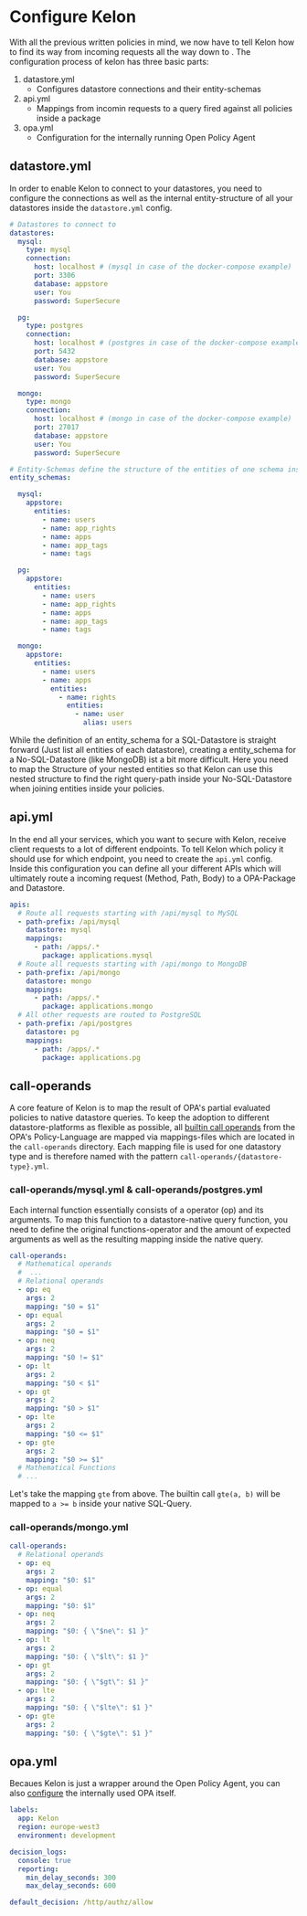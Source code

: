 # Configure Kelon

With all the previous written policies in mind, we now have to tell Kelon how to find its way from incoming requests all the way down to  . The configuration process of kelon has three basic parts:

1. datastore.yml
    - Configures datastore connections and their entity-schemas
2. api.yml
    - Mappings from incomin requests to a query fired against all policies inside a package
3. opa.yml
    - Configuration for the internally running Open Policy Agent

## datastore.yml

In order to enable Kelon to connect to your datastores, you need to configure the connections as well as the internal entity-structure of all your datastores inside the `datastore.yml` config.

```yaml
# Datastores to connect to
datastores:
  mysql:
    type: mysql
    connection:
      host: localhost # (mysql in case of the docker-compose example)
      port: 3306
      database: appstore
      user: You
      password: SuperSecure

  pg:
    type: postgres
    connection:
      host: localhost # (postgres in case of the docker-compose example)
      port: 5432
      database: appstore
      user: You
      password: SuperSecure

  mongo:
    type: mongo
    connection:
      host: localhost # (mongo in case of the docker-compose example)
      port: 27017
      database: appstore
      user: You
      password: SuperSecure

# Entity-Schemas define the structure of the entities of one schema inside a datastore
entity_schemas:

  mysql:
    appstore:
      entities:
        - name: users
        - name: app_rights
        - name: apps
        - name: app_tags
        - name: tags

  pg:
    appstore:
      entities:
        - name: users
        - name: app_rights
        - name: apps
        - name: app_tags
        - name: tags

  mongo:
    appstore:
      entities:
        - name: users
        - name: apps
          entities:
            - name: rights
              entities:
                - name: user
                  alias: users
```

While the definition of an entity_schema for a SQL-Datastore is straight forward (Just list all entities of each datastore), creating a entity_schema for a No-SQL-Datastore (like MongoDB) ist a bit more difficult. Here you need to map the Structure of your nested entities so that Kelon can use this nested structure to find the right query-path inside your No-SQL-Datastore when joining entities inside your policies.

## api.yml

In the end all your services, which you want to secure with Kelon, receive client requests to a lot of different endpoints. To tell Kelon which policy it should use for which endpoint, you need to create the `api.yml` config. Inside this configuration you can define all your different APIs which will ultimately route a incoming request (Method, Path, Body) to a OPA-Package and Datastore.

```yaml
apis:
  # Route all requests starting with /api/mysql to MySQL
  - path-prefix: /api/mysql
    datastore: mysql
    mappings:
      - path: /apps/.*
        package: applications.mysql
  # Route all requests starting with /api/mongo to MongoDB
  - path-prefix: /api/mongo
    datastore: mongo
    mappings:
      - path: /apps/.*
        package: applications.mongo
  # All other requests are routed to PostgreSQL
  - path-prefix: /api/postgres
    datastore: pg
    mappings:
      - path: /apps/.*
        package: applications.pg
```

## call-operands

A core feature of Kelon is to map the result of OPA's partial evaluated policies to native datastore queries. To keep the adoption to different datastore-platforms as flexible as possible, all [builtin call operands](https://www.openpolicyagent.org/docs/latest/policy-language/#operators) from the OPA's Policy-Language are mapped via mappings-files which are located in the `call-operands` directory. Each mapping file is used for one datastory type and is therefore named with the pattern `call-operands/{datastore-type}.yml`.

### call-operands/mysql.yml & call-operands/postgres.yml

Each internal function essentially consists of a operator (op) and its arguments. To map this function to a datastore-native query function, you need to define the original functions-operator and the amount of expected arguments as well as the resulting mapping inside the native query.

```yaml
call-operands:
  # Mathematical operands
  #  ...
  # Relational operands
  - op: eq
    args: 2
    mapping: "$0 = $1"
  - op: equal
    args: 2
    mapping: "$0 = $1"
  - op: neq
    args: 2
    mapping: "$0 != $1"
  - op: lt
    args: 2
    mapping: "$0 < $1"
  - op: gt
    args: 2
    mapping: "$0 > $1"
  - op: lte
    args: 2
    mapping: "$0 <= $1"
  - op: gte
    args: 2
    mapping: "$0 >= $1"
  # Mathematical Functions
  # ...
```

Let's take the mapping `gte` from above. The builtin call `gte(a, b)` will be mapped to `a >= b` inside your native SQL-Query.

### call-operands/mongo.yml

```yaml
call-operands:
  # Relational operands
  - op: eq
    args: 2
    mapping: "$0: $1"
  - op: equal
    args: 2
    mapping: "$0: $1"
  - op: neq
    args: 2
    mapping: "$0: { \"$ne\": $1 }"
  - op: lt
    args: 2
    mapping: "$0: { \"$lt\": $1 }"
  - op: gt
    args: 2
    mapping: "$0: { \"$gt\": $1 }"
  - op: lte
    args: 2
    mapping: "$0: { \"$lte\": $1 }"
  - op: gte
    args: 2
    mapping: "$0: { \"$gte\": $1 }"
```

## opa.yml

Becaues Kelon is just a wrapper around the Open Policy Agent, you can also [configure](https://www.openpolicyagent.org/docs/latest/configuration/) the internally used OPA itself.

```yaml
labels:
  app: Kelon
  region: europe-west3
  environment: development

decision_logs:
  console: true
  reporting:
    min_delay_seconds: 300
    max_delay_seconds: 600

default_decision: /http/authz/allow
```